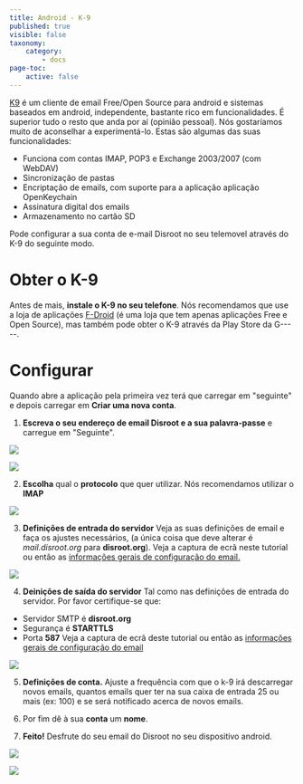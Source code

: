 ```yaml
---
title: Android - K-9
published: true
visible: false
taxonomy:
    category:
        - docs
page-toc:
    active: false
---
```


[K9](https://en.wikipedia.org/wiki/K-9_Mail) é um cliente de email Free/Open Source para android e sistemas baseados em android, independente, bastante rico em funcionalidades. É superior tudo o resto que anda por aí (opinião pessoal). Nós gostaríamos muito de aconselhar a experimentá-lo. Estas são algumas das suas funcionalidades:
 - Funciona com contas IMAP, POP3 e Exchange 2003/2007 (com WebDAV)
 - Sincronização de pastas
 - Encriptação de emails, com suporte para a aplicação aplicação OpenKeychain
 - Assinatura digital dos emails
 - Armazenamento no cartão SD

Pode configurar a sua conta de e-mail Disroot no seu telemovel através do K-9 do seguinte modo.

# Obter o K-9
Antes de mais, **instale o K-9 no seu telefone**. Nós recomendamos que use a loja de aplicações [F-Droid](https://f-droid.org/) (é uma loja que tem apenas aplicações Free e Open Source), mas também pode obter o K-9 através da Play Store da G-----.
# Configurar
Quando abre a aplicação pela primeira vez terá que carregar em "seguinte" e depois carregar em **Criar uma nova conta**.
1. **Escreva o seu endereço de email Disroot e a sua palavra-passe** e carregue em "Seguinte".

![](pt/android-k9_1.png)

![](pt/android-k9_2.png)

2. **Escolha** qual o **protocolo** que quer utilizar. Nós recomendamos utilizar o **IMAP**

![](pt/android-k9_21.png)

3. **Definições de entrada do servidor**
Veja as suas definições de email e faça os ajustes necessários, (a única coisa que deve alterar é *mail.disroot.org* para **disroot.org**). Veja a captura de ecrã neste tutorial ou então as [informações gerais de configuração do email.](https://howto.disroot.org/pt/email/email-clients)

![](pt/android-k9_3.png)

4. **Deinições de saída do servidor**
Tal como nas definições de entrada do servidor. Por favor certifique-se que:
 - Servidor SMTP é **disroot.org**
 - Segurança é **STARTTLS**
 - Porta **587**
Veja a captura de ecrã deste tutorial ou então as [informações gerais de configuração do email](https://howto.disroot.org/pt/email/email-clients)

![](pt/android-k9_4.png)

5. **Definições de conta.**
Ajuste a frequência com que o k-9 irá descarregar novos emails, quantos emails quer ter na sua caixa de entrada 25 ou mais (ex: 100) e se será notificado acerca de novos emails.

6. Por fim dê à sua **conta** um **nome**.

7. **Feito!**
Desfrute do seu email do Disroot no seu dispositivo android.

![](pt/android-k9_5.png)

![](pt/android-k9_6.png)
